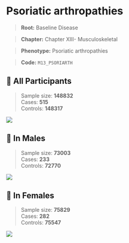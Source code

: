 # Psoriatic arthropathies

> **Root:** Baseline Disease  

> **Chapter:** Chapter XIII- Musculoskeletal  

> **Phenotype:** Psoriatic arthropathies  

> **Code:** `M13_PSORIARTH`

## 🧪 All Participants  
> Sample size: **148832**  
> Cases: **515**  
> Controls: **148317**
<img src="/Disease/Figures/ALL/Incidence/M13_PSORIARTH.png"/>
<CsvTable src="/Disease/Data/ALL/Incidence/COX_M13_PSORIARTH.csv" label="🔍 View full results" />

## 👨 In Males  
> Sample size: **73003**  
> Cases: **233**  
> Controls: **72770**
<img src="/Disease/Figures/Male/Incidence/M13_PSORIARTH.png"/>
<CsvTable src="/Disease/Data/Male/Incidence/COX_M13_PSORIARTH.csv" label="🔍 View full results" />

## 👩 In Females  
> Sample size: **75829**  
> Cases: **282**  
> Controls: **75547**
<img src="/Disease/Figures/Female/Incidence/M13_PSORIARTH.png"/>
<CsvTable src="/Disease/Data/Female/Incidence/COX_M13_PSORIARTH.csv" label="🔍 View full results" />
